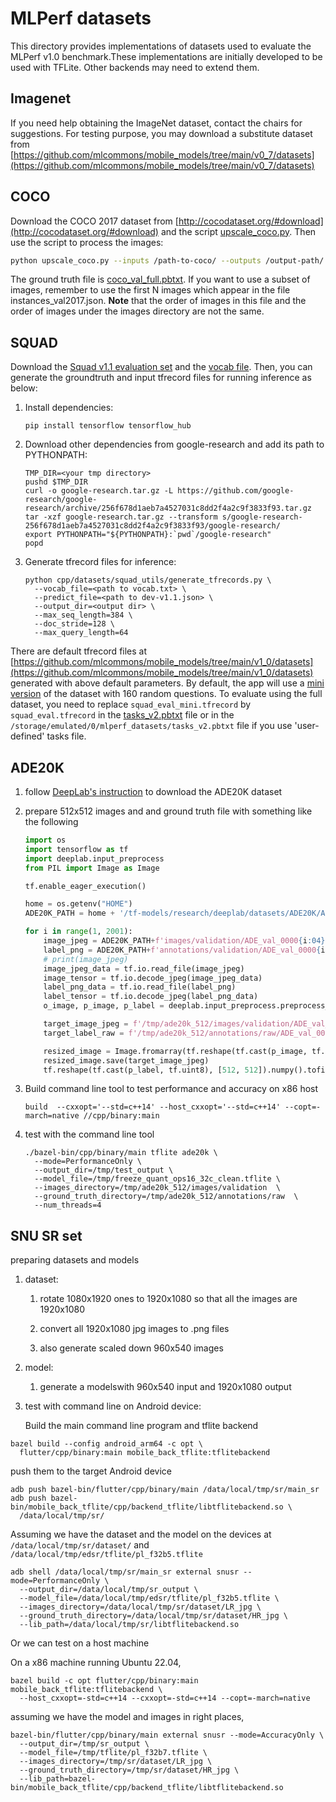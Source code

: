 # MLPerf datasets

This directory provides implementations of datasets used to evaluate the MLPerf
v1.0 benchmark.These implementations are initially developed to be used with
TFLite. Other backends may need to extend them.

## Imagenet

If you need help obtaining the ImageNet dataset, contact the chairs for suggestions.
For testing purpose, you may download a substitute dataset from
[https://github.com/mlcommons/mobile_models/tree/main/v0_7/datasets](https://github.com/mlcommons/mobile_models/tree/main/v0_7/datasets)

## COCO

Download the COCO 2017 dataset from
[http://cocodataset.org/#download](http://cocodataset.org/#download) and the script
[upscale_coco.py](https://github.com/mlcommons/mobile_app_open/blob/150470388e728894ccb0268b1cef422b410a83e7/mobile_back_qti/datasets/coco/upscale_coco.py).
Then use the script to process the images:

```bash
python upscale_coco.py --inputs /path-to-coco/ --outputs /output-path/ --size 300 300
```

The ground truth file is
[coco_val_full.pbtxt](https://github.com/mlcommons/mobile_models/blob/b2519b57de06c347a4600851b47e45ce45d5919f/v1_0/assets/coco_val_full.pbtxt).
If you want to use a subset of images, remember to use the first N images which appear
in the file instances_val2017.json. **Note** that the order of images in this
file and the order of images under the images directory are not the same.

## SQUAD

Download the
[Squad v1.1 evaluation set](https://rajpurkar.github.io/SQuAD-explorer/dataset/dev-v1.1.json)
and the
[vocab file](https://storage.googleapis.com/cloud-tpu-checkpoints/mobilebert/uncased_L-24_H-128_B-512_A-4_F-4_OPT.tar.gz).
Then, you can generate the groundtruth and input tfrecord files for running
inference as below:

1. Install dependencies:

    ```shell
    pip install tensorflow tensorflow_hub
    ```

2. Download other dependencies from google-research and add its path to
    PYTHONPATH:

    ```shell
    TMP_DIR=<your tmp directory>
    pushd $TMP_DIR
    curl -o google-research.tar.gz -L https://github.com/google-research/google-research/archive/256f678d1aeb7a4527031c8dd2f4a2c9f3833f93.tar.gz
    tar -xzf google-research.tar.gz --transform s/google-research-256f678d1aeb7a4527031c8dd2f4a2c9f3833f93/google-research/
    export PYTHONPATH="${PYTHONPATH}:`pwd`/google-research"
    popd
    ```

3. Generate tfrecord files for inference:

    ```shell
    python cpp/datasets/squad_utils/generate_tfrecords.py \
      --vocab_file=<path to vocab.txt> \
      --predict_file=<path to dev-v1.1.json> \
      --output_dir=<output dir> \
      --max_seq_length=384 \
      --doc_stride=128 \
      --max_query_length=64
    ```

There are default tfrecord files at
[https://github.com/mlcommons/mobile_models/tree/main/v1_0/datasets](https://github.com/mlcommons/mobile_models/tree/main/v1_0/datasets)
generated with above default parameters. By default, the app will use a
[mini version](https://github.com/mlcommons/mobile_models/raw/main/v1_0/datasets/squad_eval_mini.tfrecord)
of the dataset with 160 random questions. To evaluate using the full dataset,
you need to replace `squad_eval_mini.tfrecord` by `squad_eval.tfrecord` in the
[tasks_v2.pbtxt](https://raw.githubusercontent.com/mlcommons/mobile_models/main/v1_0/assets/tasks_v2.pbtxt) file or in the
`/storage/emulated/0/mlperf_datasets/tasks_v2.pbtxt` file if you use 'user-defined' tasks file.

## ADE20K

1. follow [DeepLab's instruction](https://github.com/tensorflow/models/blob/master/research/deeplab/g3doc/ade20k.md) to download the ADE20K dataset
2. prepare 512x512 images and and ground truth file with something like the following

    ```python
    import os
    import tensorflow as tf
    import deeplab.input_preprocess
    from PIL import Image as Image
    
    tf.enable_eager_execution()
    
    home = os.getenv("HOME")
    ADE20K_PATH = home + '/tf-models/research/deeplab/datasets/ADE20K/ADEChallengeData2016/'
    
    for i in range(1, 2001):
        image_jpeg = ADE20K_PATH+f'images/validation/ADE_val_0000{i:04}.jpg'
        label_png = ADE20K_PATH+f'annotations/validation/ADE_val_0000{i:04}.png'
        # print(image_jpeg)
        image_jpeg_data = tf.io.read_file(image_jpeg)
        image_tensor = tf.io.decode_jpeg(image_jpeg_data)
        label_png_data = tf.io.read_file(label_png)
        label_tensor = tf.io.decode_jpeg(label_png_data)
        o_image, p_image, p_label = deeplab.input_preprocess.preprocess_image_and_label(image_tensor, label_tensor, 512, 512, 512, 512, is_training=False)
    
        target_image_jpeg = f'/tmp/ade20k_512/images/validation/ADE_val_0000{i:04}.jpg'
        target_label_raw = f'/tmp/ade20k_512/annotations/raw/ADE_val_0000{i:04}.raw'
    
        resized_image = Image.fromarray(tf.reshape(tf.cast(p_image, tf.uint8), [512, 512, 3]).numpy())
        resized_image.save(target_image_jpeg)
        tf.reshape(tf.cast(p_label, tf.uint8), [512, 512]).numpy().tofile(target_label_raw)
    ```

3. Build command line tool to test performance and accuracy on x86 host

    ```shell
    build  --cxxopt='--std=c++14' --host_cxxopt='--std=c++14' --copt=-march=native //cpp/binary:main
    ```

4. test with the command line tool

    ```shell
    ./bazel-bin/cpp/binary/main tflite ade20k \
      --mode=PerformanceOnly \
      --output_dir=/tmp/test_output \
      --model_file=/tmp/freeze_quant_ops16_32c_clean.tflite \
      --images_directory=/tmp/ade20k_512/images/validation  \
      --ground_truth_directory=/tmp/ade20k_512/annotations/raw  \
      --num_threads=4
    ```

## SNU SR set

preparing datasets and models

1. dataset:

    1. rotate 1080x1920 ones to 1920x1080 so that all the images are 1920x1080

    2. convert all 1920x1080 jpg images to .png files

    3. also generate scaled down 960x540 images

2. model:

   1. generate a modelswith 960x540 input and 1920x1080 output

3. test with command line on Android device:

   Build the main command line program and tflite backend

```shell
bazel build --config android_arm64 -c opt \
  flutter/cpp/binary:main mobile_back_tflite:tflitebackend
```

  push them to the target Android device

```shell
adb push bazel-bin/flutter/cpp/binary/main /data/local/tmp/sr/main_sr
adb push bazel-bin/mobile_back_tflite/cpp/backend_tflite/libtflitebackend.so \
  /data/local/tmp/sr/
```

  Assuming we have the dataset and the model on the devices at
  `/data/local/tmp/sr/dataset/` and `/data/local/tmp/edsr/tflite/pl_f32b5.tflite`

```shell
adb shell /data/local/tmp/sr/main_sr external snusr --mode=PerformanceOnly \
  --output_dir=/data/local/tmp/sr_output \
  --model_file=/data/local/tmp/edsr/tflite/pl_f32b5.tflite \
  --images_directory=/data/local/tmp/sr/dataset/LR_jpg \
  --ground_truth_directory=/data/local/tmp/sr/dataset/HR_jpg \
  --lib_path=/data/local/tmp/sr/libtflitebackend.so
```

Or we can test on a host machine

On a x86 machine running Ubuntu 22.04,

```shell
bazel build -c opt flutter/cpp/binary:main mobile_back_tflite:tflitebackend \
  --host_cxxopt=-std=c++14 --cxxopt=-std=c++14 --copt=-march=native
```

assuming we have the model and images in right places,

```shell
bazel-bin/flutter/cpp/binary/main external snusr --mode=AccuracyOnly \
  --output_dir=/tmp/sr_output \
  --model_file=/tmp/tflite/pl_f32b7.tflite \
  --images_directory=/tmp/sr/dataset/LR_jpg \
  --ground_truth_directory=/tmp/sr/dataset/HR_jpg \
  --lib_path=bazel-bin/mobile_back_tflite/cpp/backend_tflite/libtflitebackend.so
```
